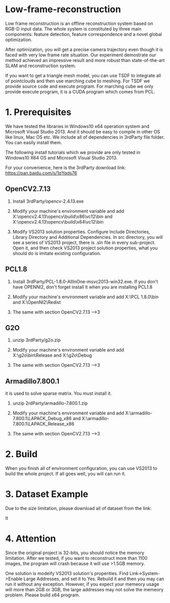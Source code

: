 # Low-frame-reconstruction

Low frame reconstruction is an offline reconstruction system based on RGB-D input data. The whole system is constituted by three main components:
feature detection, feature correspondence and a novel global optimization.

After optimization, you will get a precise camera trajectory even though it is faced with very low frame rate situation. Our experiment demostrate our method achieved an impressive result and more robust than state-of-the-art SLAM and reconstruction system. 

If you want to get a triangle mesh model, you can use TSDF to integrate all of pointclouds and then use marching cube to meshing. For TSDF we provide source code and execute program. For marching cube we only provide execute program, it is a CUDA program which comes from PCL.  

# 1. Prerequisites

We have tested the libraries in Windows10 x64 operation system and Microsoft Visual Studio 2013. And it should be easy to compile in other OS like linux, Mac OS etc. We include all of dependencies in 3rdParty file folder. You can easily install them. 

The following install tutorials which we provide are only tested in Windows10 X64 OS and Microsoft Visual Studio 2013.

For your convenience, here is the 3rdParty download link:
https://pan.baidu.com/s/1qYqds76

OpenCV2.7.13
--------------------
1. Install 3rdParty/opencv-2.4.13.exe

2. Modify your machine's environment variable and add X:\opencv2.4.13\opencv\build\x86\vc12\bin and X:\opencv2.4.13\opencv\build\x64\vc12\bin

3. Modify VS2013 solution properties. Configure Include Directories, Library Directory and Additional Dependencies. In src directory, you will see a series of VS2013 project, there is .sln file in every sub-project. Open it, and then check VS2013 project solution properties, what you should do is imitate existing configuration.


PCL1.8
-------------------------
1. Install 3rdParty/PCL-1.8.0-AllInOne-msvc2013-win32.exe. If you don't have OPENNI2, don't forget install it when you are installing PCL1.8

2. Modify your machine's environment variable and add X:\PCL 1.8.0\bin and X:\OpenNI2\Redist

3. The same with section OpenCV2.7.13 -->3


G2O
------------------------
1. unzip 3rdParty/g2o.zip

2. Modify your machine's environment variable and add X:\g2o\bin\Release and X:\g2o\Debug

3. The same with section OpenCV2.7.13 -->3


Armadillo7.800.1
------------------------
it is used to solve sparse matrix. You must install it.

1. unzip 2rdParty/armadillo-7.800.1.zip

2. Modify your machine's environment variable and add X:\armadillo-7.800.1\LAPACK_Debug_x86 and X:\armadillo-7.800.1\LAPACK_Release_x86

3. The same with section OpenCV2.7.13 -->3



# 2. Build
When you finish all of environment configuration, you can use VS2013 to build the whole project. If all goes well, you will can run it.

# 3. Dataset Example
Due to the size limitation, please download all of dataset from the link:

It 


# 4. Attention
Since the original project is 32-bits, you should notice the memory limitation. After we tested, if you want to reconstruct more than 1100 images, the program will crash because it will use >1.5GB memory. 

One solution is modeify VS2013 solution's properities. Find Link->System->Enable Large Addresses, and set it to Yes. Rebuild it and then you may can run it without any exception. However, if you expect your memeory usage will more than 2GB or 3GB, the large addresses may not solve the memeory problem. Please build x64 program.



